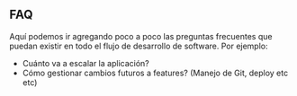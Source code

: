 ## FAQ ##
Aquí podemos ir agregando poco a poco las preguntas frecuentes que puedan existir en todo el flujo de desarrollo de software.
Por ejemplo:
* Cuánto va a escalar la aplicación?
* Cómo gestionar cambios futuros a features? (Manejo de Git, deploy etc etc)
